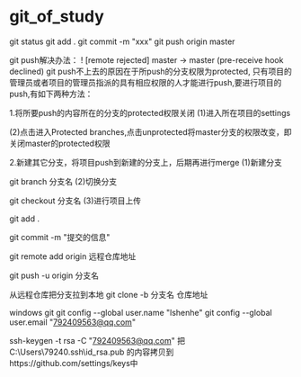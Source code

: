 # git_of_study
git status
git add .
git commit -m "xxx"
git push origin master


git push解决办法： ! [remote rejected] master -> master (pre-receive hook declined)
git push不上去的原因在于所push的分支权限为protected,
只有项目的管理员或者项目的管理员指派的具有相应权限的人才能进行push,要进行项目的push,有如下两种方法：

1.将所要push的内容所在的分支的protected权限关闭
(1)进入所在项目的settings

(2)点击进入Protected branches,点击unprotected将master分支的权限改变，即关闭master的protected权限

2.新建其它分支，将项目push到新建的分支上，后期再进行merge
(1)新建分支

git branch 分支名
(2)切换分支

git checkout 分支名
(3)进行项目上传

git add .

git commit -m "提交的信息"

git remote add origin 远程仓库地址

git push -u origin 分支名

从远程仓库把分支拉到本地
git clone -b 分支名 仓库地址

windows git
git config --global user.name "lshenhe"
git config --global user.email "792409563@qq.com"

ssh-keygen -t rsa -C "792409563@qq.com" 
把C:\Users\79240\.ssh\id_rsa.pub 的内容拷贝到https://github.com/settings/keys中